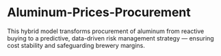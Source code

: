 # Aluminum-Prices-Procurement
This hybrid model transforms procurement of aluminum from reactive buying to a predictive, data-driven risk management strategy — ensuring cost stability and safeguarding brewery margins.
